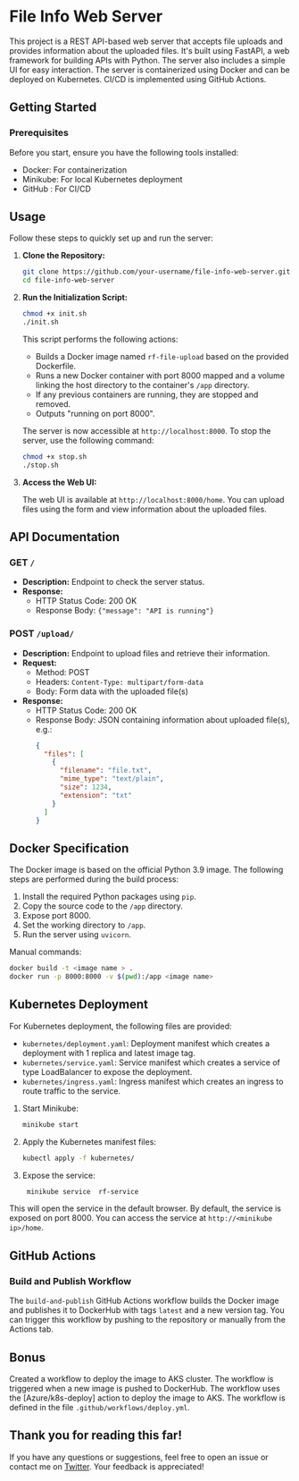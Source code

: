 # File Info Web Server

This project is a REST API-based web server that accepts file uploads and provides information about the uploaded files. It's built using FastAPI, a web framework for building APIs with Python. The server also includes a simple UI for easy interaction. The server is containerized using Docker and can be deployed on Kubernetes. CI/CD is implemented using GitHub Actions.

## Getting Started

### Prerequisites

Before you start, ensure you have the following tools installed:

- Docker: For containerization
- Minikube: For local Kubernetes deployment
- GitHub : For CI/CD

## Usage

Follow these steps to quickly set up and run the server:

1. **Clone the Repository:**

   ```bash
   git clone https://github.com/your-username/file-info-web-server.git
   cd file-info-web-server
   ```

2. **Run the Initialization Script:**

   ```bash
   chmod +x init.sh
   ./init.sh
   ```

   This script performs the following actions:

   - Builds a Docker image named `rf-file-upload` based on the provided Dockerfile.
   - Runs a new Docker container with port 8000 mapped and a volume linking the host directory to the container's `/app` directory.
   - If any previous containers are running, they are stopped and removed.
   - Outputs "running on port 8000".

   The server is now accessible at `http://localhost:8000`. To stop the server, use the following command:

   ```bash
   chmod +x stop.sh
   ./stop.sh
   ```

3. **Access the Web UI:**

   The web UI is available at `http://localhost:8000/home`.
   You can upload files using the form and view information about the uploaded files.

## API Documentation

### GET `/`

- **Description:** Endpoint to check the server status.
- **Response:**
  - HTTP Status Code: 200 OK
  - Response Body: `{"message": "API is running"}`

### POST `/upload/`

- **Description:** Endpoint to upload files and retrieve their information.
- **Request:**
  - Method: POST
  - Headers: `Content-Type: multipart/form-data`
  - Body: Form data with the uploaded file(s)
- **Response:**
  - HTTP Status Code: 200 OK
  - Response Body: JSON containing information about uploaded file(s), e.g.:
    ```json
    {
      "files": [
        {
          "filename": "file.txt",
          "mime_type": "text/plain",
          "size": 1234,
          "extension": "txt"
        }
      ]
    }
    ```

## Docker Specification

The Docker image is based on the official Python 3.9 image. The following steps are performed during the build process:

1. Install the required Python packages using `pip`.
2. Copy the source code to the `/app` directory.
3. Expose port 8000.
4. Set the working directory to `/app`.
5. Run the server using `uvicorn`.

Manual commands:

```bash
docker build -t <image name > .
docker run -p 8000:8000 -v $(pwd):/app <image name>
```

## Kubernetes Deployment

For Kubernetes deployment, the following files are provided:

- `kubernetes/deployment.yaml`: Deployment manifest which creates a deployment with 1 replica and latest image tag.
- `kubernetes/service.yaml`: Service manifest which creates a service of type LoadBalancer to expose the deployment.
- `kubernetes/ingress.yaml`: Ingress manifest which creates an ingress to route traffic to the service.

1. Start Minikube:

   ```bash
   minikube start
   ```

2. Apply the Kubernetes manifest files:

   ```bash
   kubectl apply -f kubernetes/
   ```
3. Expose the service:

   ```bash
    minikube service  rf-service
    ```
This will open the service in the default browser.
By default, the service is exposed on port 8000. You can access the service at `http://<minikube ip>/home`.

## GitHub Actions

### Build and Publish Workflow

The `build-and-publish` GitHub Actions workflow builds the Docker image and publishes it to DockerHub with tags `latest` and a new version tag. You can trigger this workflow by pushing to the repository or manually from the Actions tab.

## Bonus
<!-- created an action delpoy.ymal to deploy our image wiht tag latest to aks cluster and   -->
Created a workflow to deploy the image to AKS cluster. The workflow is triggered when a new image is pushed to DockerHub. The workflow uses the [Azure/k8s-deploy] action to deploy the image to AKS. The workflow is defined in the file `.github/workflows/deploy.yml`.


## Thank you for reading this far!

If you have any questions or suggestions, feel free to open an issue or contact me on [Twitter](https://twitter.com/gunwant11). Your feedback is appreciated!